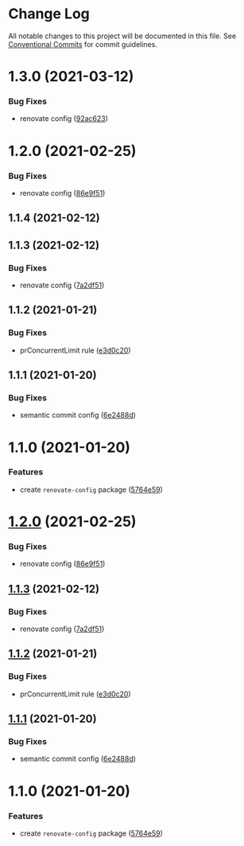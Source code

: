 # Change Log

All notable changes to this project will be documented in this file.
See [Conventional Commits](https://conventionalcommits.org) for commit guidelines.

# 1.3.0 (2021-03-12)


### Bug Fixes

* renovate config ([92ac623](https://github.com/hitechline/development/commit/92ac62308d66afc2d2b5aa6237d9ef8e0ea505ec))



# 1.2.0 (2021-02-25)


### Bug Fixes

* renovate config ([86e9f51](https://github.com/hitechline/development/commit/86e9f512c10923411bebf5872cfc1544213a1399))



## 1.1.4 (2021-02-12)



## 1.1.3 (2021-02-12)


### Bug Fixes

* renovate config ([7a2df51](https://github.com/hitechline/development/commit/7a2df512b36a08d853d41aa7ec633cc69fb72da6))



## 1.1.2 (2021-01-21)


### Bug Fixes

* prConcurrentLimit rule ([e3d0c20](https://github.com/hitechline/development/commit/e3d0c2017082b98f8cf959eec336b2b0c27a227f))



## 1.1.1 (2021-01-20)


### Bug Fixes

* semantic commit config ([6e2488d](https://github.com/hitechline/development/commit/6e2488dcf6fabab1821f4ffafad314a0eceb0677))



# 1.1.0 (2021-01-20)


### Features

* create `renovate-config` package ([5764e59](https://github.com/hitechline/development/commit/5764e59c3c6126547b416c0b07d0c0ae7a73cf5d))





# [1.2.0](https://github.com/hitechline/development/compare/v1.1.4...v1.2.0) (2021-02-25)


### Bug Fixes

* renovate config ([86e9f51](https://github.com/hitechline/development/commit/86e9f512c10923411bebf5872cfc1544213a1399))





## [1.1.3](https://github.com/hitechline/development/compare/v1.1.2...v1.1.3) (2021-02-12)


### Bug Fixes

* renovate config ([7a2df51](https://github.com/hitechline/development/commit/7a2df512b36a08d853d41aa7ec633cc69fb72da6))





## [1.1.2](https://github.com/hitechline/development/compare/v1.1.1...v1.1.2) (2021-01-21)


### Bug Fixes

* prConcurrentLimit rule ([e3d0c20](https://github.com/hitechline/development/commit/e3d0c2017082b98f8cf959eec336b2b0c27a227f))





## [1.1.1](https://github.com/hitechline/development/compare/v1.1.0...v1.1.1) (2021-01-20)


### Bug Fixes

* semantic commit config ([6e2488d](https://github.com/hitechline/development/commit/6e2488dcf6fabab1821f4ffafad314a0eceb0677))





# 1.1.0 (2021-01-20)


### Features

* create `renovate-config` package ([5764e59](https://github.com/hitechline/development/commit/5764e59c3c6126547b416c0b07d0c0ae7a73cf5d))
